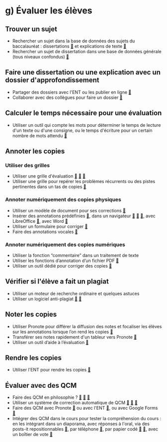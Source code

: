 # g) Évaluer les élèves

## Trouver un sujet
- Rechercher un sujet dans la base de données des sujets du baccalauréat : dissertations [🔗](https://eyssette.github.io/sujets-philosophie-bac/dissertations.html) et explications de texte [🔗](https://eyssette.github.io/sujets-philosophie-bac/explications.html)
- Rechercher un sujet de dissertation dans une base de données générale (tous niveaux confondus) [🔗](https://eyssette.github.io/sujets-philosophie/)

## Faire une dissertation ou une explication avec un dossier d'approfondissement
- Partager des dossiers avec l'ENT ou les publier en ligne [🔗](https://www.dropbox.com/referrals/AADNRgRvYNK3-2FBnRd_mi-niwqSc6g-yUI?src=global9)
- Collaborer avec des collègues pour faire un dossier [🔗](https://www.facebook.com/groups/enseignerlaphilosophie/permalink/1273527589334606/?__cft__[0]=AZUzrLPV-5pyDXkTepeD4kn6OOhoEXlshkp2fMN8i57lFSHm-QZUMAf5EqRc3WDQF_XuKBJbXoGw8F5rVwgh7vZhChEXsFC19syo0OorSbmiLxUs1VF4KIYiaTrq4msiZiSaL2_axbW5E24gzNsQOntH&__tn__=%2CO%2CP-R)

## Calculer le temps nécessaire pour une évaluation
- Utiliser un outil qui compte les mots pour déterminer le temps de lecture d'un texte ou d'une consigne, ou le temps d'écriture pour un certain nombre de mots attendu [🔗](https://eyssette.github.io/combiendemots/)

## Annoter les copies

### Utiliser des grilles
- Utiliser une grille d'évaluation [🔗](https://docs.google.com/document/d/1OSiT5a-OuBb322IzWnO25u4zjwjXaD7tJYJwVVdVrvY/edit?usp=sharing) [🔗](https://www.dropbox.com/s/x33q3xooeqde5ek/Rubrique%20simplifi%C3%A9e%20%E2%80%93%20Dissertation.pdf?dl=0) [🔗](https://www.dropbox.com/s/7lhzq7d7vy47ssa/Grille%20d%27%C3%A9valuation%20crit%C3%A9ri%C3%A9e%20%28%27rubric%27%29%20pour%20la%20dissertation%20en%20philosophie.pdf?dl=0)
- Utiliser une grille pour repérer les problèmes récurrents ou des pistes pertinentes dans un tas de copies [🔗](https://www.dropbox.com/s/god8upxil8csbfw/commentaires-generaux-devoir.png?dl=0)

### Annoter numériquement des copies physiques
- Utiliser un modèle de document pour ses corrections [🔗](https://docs.google.com/document/d/1Uf45WkVyRVUsNqL2UD6sNlI2n--xUriarYA8MEOfWbg/edit?usp=sharing)
- Insérer des annotations prédéfinies [🔗](https://github.com/eyssette/ressources-generales-enseignement-philosophie/blob/master/liste-appreciations-courantes.md), dans un navigateur [🔗](https://chrome.google.com/webstore/detail/magical-%E2%80%93-text-expansion/iibninhmiggehlcdolcilmhacighjamp?hl=fr) [🔗](https://blaze.today/) [🔗](https://addons.mozilla.org/en-US/firefox/addon/auto-text-expander/?), avec LibreOffice [🔗](https://help.libreoffice.org/latest/fr/text/swriter/guide/autotext.html), avec Word [🔗](https://support.microsoft.com/fr-fr/office/cr%C3%A9er-des-extraits-de-texte-r%C3%A9utilisables-0bc40cab-f49c-4e06-bcb2-cd43c1674d1b) <!-- ? fonction autotext text Snippets -->
- Utiliser un formulaire pour corriger [🔗](https://profjourde.wordpress.com/2016/06/21/corriger-des-copies-avec-un-formulaire/)
- Faire des annotations vocales [🔗](https://profjourde.wordpress.com/2012/07/27/annotations-vocales-de-copies-deleves/)

### Annoter numériquement des copies numériques
- Utiliser la fonction “commentaire” dans un traitement de texte 
- Utiliser les fonctions d’annotation d’un fichier PDF [🔗](https://pdf4teachers.org/) <!-- // https://github.com/ClementGre/PDF4Teachers -->
- Utiliser un outil dédié pour corriger des copies [🔗](https://eyssette.github.io/mark-down-papers/)

## Vérifier si l'élève a fait un plagiat
- Utiliser un moteur de recherche ordinaire et quelques astuces
- Utiliser un logiciel anti-plagiat [🔗](https://www.ralentirtravaux.com/le_blog/comment-evaluer-en-ligne/) [🔗](https://outilstice.com/2021/12/plagiats-tous-les-outils-en-ligne-pour-detecter-plagiats/)

## Noter les copies
- Utiliser Pronote pour différer la diffusion des notes et focaliser les élèves sur les annotations lorsque l’on rend les copies [🔗](https://www.index-education.com/fr/tutoriels-video-pronote-1725-49-choisir-la-date-de-publication-d-une-note-espace-professeurs.php)
- Transférer ses notes rapidement d'un tableur vers Pronote [🔗](https://www.index-education.com/fr/tutoriels-video-pronote-668-49-recuperer-les-notes-depuis-un-tableur-mode-enseignant.php)
- Utiliser un outil d’aide à l’évaluation [🔗](https://eyssette.github.io/evaluation-rapide/)

## Rendre les copies
- Utiliser l'ENT pour rendre les copies [🔗](https://dane.ac-reims.fr/index.php/usages-pedagogiques-ent/item/266-MBN-travail-a-faire)

## Évaluer avec des QCM
- Faire des QCM en philosophie ? [🔗](https://web.archive.org/web/20200616164828/http://acireph.org:80/spip.php?article194) [🔗](https://www.facebook.com/groups/197192470301462/search/?q=qcm) [🔗](https://docs.google.com/document/d/1DCwbLprCLyC4V_e9_Uk7BXcRhQvv4VV91up8mzOx_Sw/edit?usp=sharing)
- Utiliser un système de correction automatique de QCM [🔗](https://www.quizscan.org/fr/#/) [🔗](https://www.ticeman.fr/lecoutelas/?p=4718) [🔗](https://play.google.com/store/apps/details?id=com.ekodroid.omrevaluator&hl=en_US&gl=US)
- Faire des QCM avec Pronote [🔗](https://www.index-education.com/fr/tutoriels-video-pronote-1795-29-donner-un-qcm-a-faire-depuis-le-cahier-de-textes-espace-professeurs.php) ou avec l'ENT [🔗](https://www.skolengo.com/fr/blog/exerciseur-skolengo), ou avec Google Forms [🔗](https://support.google.com/docs/answer/7032287?hl=fr)
- Intégrer des QCM dans le cours pour tester la compréhension du cours : en les intégrant dans un diaporama, avec réponses à l'oral, via des posts-it repositionnables [🔗](https://bidouillesetmathscollege.blogspot.com/2016/10/qcm-en-classe.html), par téléphone [🔗](https://digistorm.app/), par papier codé [🔗](https://pi.ac3j.fr/plickers-au-college/) [🔗](https://qcmcam.net/), avec un boîtier de vote [🔗](https://www.reseau-canope.fr/agence-des-usages/les-boitiers-de-vote-electronique-en-salle-de-cours.html)

